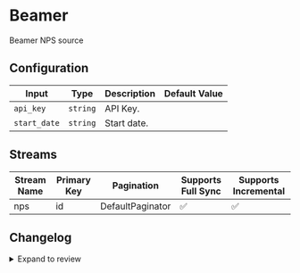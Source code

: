 # Beamer
Beamer NPS source

## Configuration

| Input | Type | Description | Default Value |
|-------|------|-------------|---------------|
| `api_key` | `string` | API Key.  |  |
| `start_date` | `string` | Start date.  |  |

## Streams
| Stream Name | Primary Key | Pagination | Supports Full Sync | Supports Incremental |
|-------------|-------------|------------|---------------------|----------------------|
| nps | id | DefaultPaginator | ✅ |  ✅  |

## Changelog

<details>
  <summary>Expand to review</summary>

| Version | Date | Pull Request | Subject |
|---------|------|--------------|---------|
| 0.0.28 | 2025-08-09 | [64657](https://github.com/airbytehq/airbyte/pull/64657) | Update dependencies |
| 0.0.27 | 2025-07-12 | [63055](https://github.com/airbytehq/airbyte/pull/63055) | Update dependencies |
| 0.0.26 | 2025-06-21 | [60658](https://github.com/airbytehq/airbyte/pull/60658) | Update dependencies |
| 0.0.25 | 2025-05-10 | [59785](https://github.com/airbytehq/airbyte/pull/59785) | Update dependencies |
| 0.0.24 | 2025-05-03 | [59335](https://github.com/airbytehq/airbyte/pull/59335) | Update dependencies |
| 0.0.23 | 2025-04-26 | [58720](https://github.com/airbytehq/airbyte/pull/58720) | Update dependencies |
| 0.0.22 | 2025-04-19 | [58277](https://github.com/airbytehq/airbyte/pull/58277) | Update dependencies |
| 0.0.21 | 2025-04-12 | [57607](https://github.com/airbytehq/airbyte/pull/57607) | Update dependencies |
| 0.0.20 | 2025-04-05 | [57149](https://github.com/airbytehq/airbyte/pull/57149) | Update dependencies |
| 0.0.19 | 2025-03-29 | [56617](https://github.com/airbytehq/airbyte/pull/56617) | Update dependencies |
| 0.0.18 | 2025-03-22 | [56144](https://github.com/airbytehq/airbyte/pull/56144) | Update dependencies |
| 0.0.17 | 2025-03-08 | [55412](https://github.com/airbytehq/airbyte/pull/55412) | Update dependencies |
| 0.0.16 | 2025-03-01 | [54835](https://github.com/airbytehq/airbyte/pull/54835) | Update dependencies |
| 0.0.15 | 2025-02-22 | [54237](https://github.com/airbytehq/airbyte/pull/54237) | Update dependencies |
| 0.0.14 | 2025-02-15 | [53897](https://github.com/airbytehq/airbyte/pull/53897) | Update dependencies |
| 0.0.13 | 2025-02-08 | [53397](https://github.com/airbytehq/airbyte/pull/53397) | Update dependencies |
| 0.0.12 | 2025-02-01 | [52923](https://github.com/airbytehq/airbyte/pull/52923) | Update dependencies |
| 0.0.11 | 2025-01-25 | [52159](https://github.com/airbytehq/airbyte/pull/52159) | Update dependencies |
| 0.0.10 | 2025-01-18 | [51738](https://github.com/airbytehq/airbyte/pull/51738) | Update dependencies |
| 0.0.9 | 2025-01-11 | [51254](https://github.com/airbytehq/airbyte/pull/51254) | Update dependencies |
| 0.0.8 | 2024-12-28 | [50467](https://github.com/airbytehq/airbyte/pull/50467) | Update dependencies |
| 0.0.7 | 2024-12-21 | [50215](https://github.com/airbytehq/airbyte/pull/50215) | Update dependencies |
| 0.0.6 | 2024-12-14 | [49567](https://github.com/airbytehq/airbyte/pull/49567) | Update dependencies |
| 0.0.5 | 2024-12-12 | [49015](https://github.com/airbytehq/airbyte/pull/49015) | Update dependencies |
| 0.0.4 | 2024-11-05 | [48354](https://github.com/airbytehq/airbyte/pull/48354) | Revert to source-declarative-manifest v5.17.0 |
| 0.0.2 | 2024-11-05 | [48335](https://github.com/airbytehq/airbyte/pull/48335) | Update dependencies |
| 0.0.1 | 2024-09-17 | | Initial release by [@caydenm](https://github.com/caydenm) via Connector Builder |

</details>
